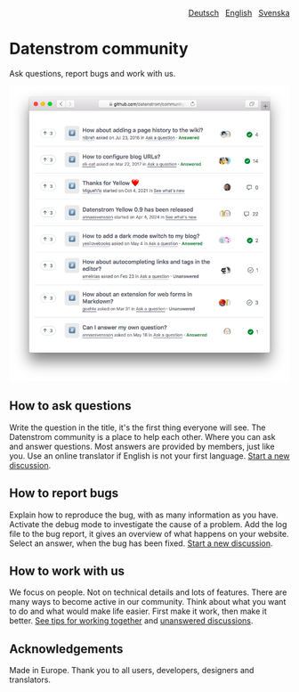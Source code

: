 <p align="right"><a href="README-de.md">Deutsch</a> &nbsp; <a href="README.md">English</a> &nbsp; <a href="README-sv.md">Svenska</a></p>

# Datenstrom community

Ask questions, report bugs and work with us.

<p align="center"><img src="SCREENSHOT.png" alt="Screenshot"></p>

## How to ask questions

Write the question in the title, it's the first thing everyone will see. The Datenstrom community is a place to help each other. Where you can ask and answer questions. Most answers are provided by members, just like you. Use an online translator if English is not your first language. [Start a new discussion](https://github.com/datenstrom/community/discussions/categories/ask-a-question).

## How to report bugs

Explain how to reproduce the bug, with as many information as you have. Activate the debug mode to investigate the cause of a problem. Add the log file to the bug report, it gives an overview of what happens on your website. Select an answer, when the bug has been fixed. [Start a new discussion](https://github.com/datenstrom/community/discussions/categories/report-a-bug).

## How to work with us

We focus on people. Not on technical details and lots of features. There are many ways to become active in our community. Think about what you want to do and what would make life easier. First make it work, then make it better. [See tips for working together](https://github.com/datenstrom/community/discussions/760) and [unanswered discussions](https://github.com/datenstrom/community/discussions?discussions_q=is%3Aunanswered+sort%3Adate_created).

## Acknowledgements

Made in Europe. Thank you to all users, developers, designers and translators.
